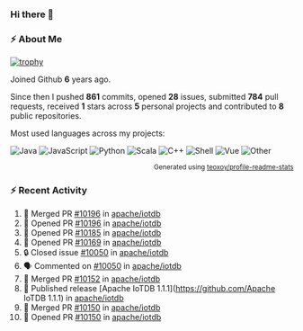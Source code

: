### Hi there 👋

### :zap: About Me

[![trophy](https://github-profile-trophy.vercel.app/?username=HTHou&theme=onedark)](https://github.com/ryo-ma/github-profile-trophy)
   
Joined Github **6** years ago.

Since then I pushed **861** commits, opened **28** issues, submitted **784** pull requests, received **1** stars across **5** personal projects and contributed to **8** public repositories.

Most used languages across my projects:

![Java](https://img.shields.io/static/v1?style=flat-square&label=%E2%A0%80&color=555&labelColor=%23b07219&message=Java%EF%B8%B194.4%25)
![JavaScript](https://img.shields.io/static/v1?style=flat-square&label=%E2%A0%80&color=555&labelColor=%23f1e05a&message=JavaScript%EF%B8%B11.4%25)
![Python](https://img.shields.io/static/v1?style=flat-square&label=%E2%A0%80&color=555&labelColor=%233572A5&message=Python%EF%B8%B10.7%25)
![Scala](https://img.shields.io/static/v1?style=flat-square&label=%E2%A0%80&color=555&labelColor=%23c22d40&message=Scala%EF%B8%B10.6%25)
![C++](https://img.shields.io/static/v1?style=flat-square&label=%E2%A0%80&color=555&labelColor=%23f34b7d&message=C%2B%2B%EF%B8%B10.6%25)
![Shell](https://img.shields.io/static/v1?style=flat-square&label=%E2%A0%80&color=555&labelColor=%2389e051&message=Shell%EF%B8%B10.4%25)
![Vue](https://img.shields.io/static/v1?style=flat-square&label=%E2%A0%80&color=555&labelColor=%2341b883&message=Vue%EF%B8%B10.3%25)
![Other](https://img.shields.io/static/v1?style=flat-square&label=%E2%A0%80&color=555&labelColor=%23ededed&message=Other%EF%B8%B11.2%25)

<p align="right"><sub>Generated using <a href="https://github.com/marketplace/actions/profile-readme-stats">teoxoy/profile-readme-stats</a></sub></p>


<!--![](https://github.com/HTHou/HTHou/blob/output/github-contribution-grid-snake.svg)-->

<!--![Haonan Hou's github stats](https://github-readme-stats.vercel.app/api?username=HTHou&count_private=true&show_icons=true&theme=onedark)-->

<!--![Haonan Hou's wakatime stats](https://github-readme-stats.vercel.app/api/wakatime?username=HTHou&layout=compact&theme=onedark)-->

<!--![Top Langs](https://github-readme-stats.vercel.app/api/top-langs/?username=HTHou&theme=onedark&layout=compact)-->

### :zap: Recent Activity
<!--START_SECTION:activity-->
1. 🎉 Merged PR [#10196](https://github.com/apache/iotdb/pull/10196) in [apache/iotdb](https://github.com/apache/iotdb)
2. 💪 Opened PR [#10196](https://github.com/apache/iotdb/pull/10196) in [apache/iotdb](https://github.com/apache/iotdb)
3. 💪 Opened PR [#10185](https://github.com/apache/iotdb/pull/10185) in [apache/iotdb](https://github.com/apache/iotdb)
4. 💪 Opened PR [#10169](https://github.com/apache/iotdb/pull/10169) in [apache/iotdb](https://github.com/apache/iotdb)
5. 🔒 Closed issue [#10050](https://github.com/apache/iotdb/issues/10050) in [apache/iotdb](https://github.com/apache/iotdb)
6. 🗣 Commented on [#10050](https://github.com/apache/iotdb/issues/10050) in [apache/iotdb](https://github.com/apache/iotdb)
7. 🎉 Merged PR [#10152](https://github.com/apache/iotdb/pull/10152) in [apache/iotdb](https://github.com/apache/iotdb)
8. 🚀 Published release [Apache IoTDB 1.1.1](https://github.com/Apache IoTDB 1.1.1) in [apache/iotdb](https://github.com/apache/iotdb)
9. 🎉 Merged PR [#10150](https://github.com/apache/iotdb/pull/10150) in [apache/iotdb](https://github.com/apache/iotdb)
10. 💪 Opened PR [#10150](https://github.com/apache/iotdb/pull/10150) in [apache/iotdb](https://github.com/apache/iotdb)
<!--END_SECTION:activity-->

<!--
**HTHou/HTHou** is a ✨ _special_ ✨ repository because its `README.md` (this file) appears on your GitHub profile.

Here are some ideas to get you started:

- 🔭 I’m currently working on ...
- 🌱 I’m currently learning ...
- 👯 I’m looking to collaborate on ...
- 🤔 I’m looking for help with ...
- 💬 Ask me about ...
- 📫 How to reach me: ...
- 😄 Pronouns: ...
- ⚡ Fun fact: ...
-->

